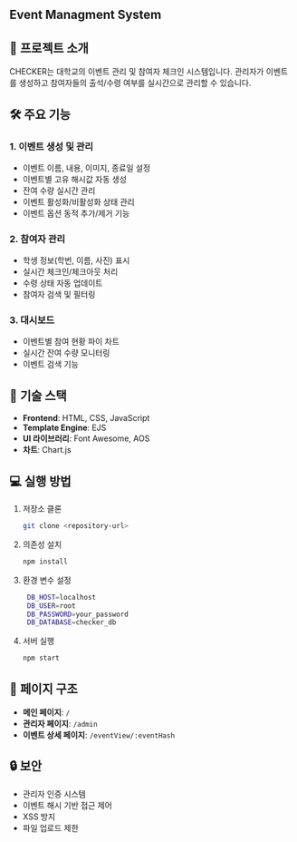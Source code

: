 ## Event Managment System

## 📝 프로젝트 소개
CHECKER는 대학교의 이벤트 관리 및 참여자 체크인 시스템입니다. 관리자가 이벤트를 생성하고 참여자들의 출석/수령 여부를 실시간으로 관리할 수 있습니다.

## 🛠 주요 기능
### 1. 이벤트 생성 및 관리
- 이벤트 이름, 내용, 이미지, 종료일 설정
- 이벤트별 고유 해시값 자동 생성
- 잔여 수량 실시간 관리
- 이벤트 활성화/비활성화 상태 관리
- 이벤트 옵션 동적 추가/제거 기능

### 2. 참여자 관리
- 학생 정보(학번, 이름, 사진) 표시
- 실시간 체크인/체크아웃 처리
- 수령 상태 자동 업데이트
- 참여자 검색 및 필터링

### 3. 대시보드
- 이벤트별 참여 현황 파이 차트
- 실시간 잔여 수량 모니터링
- 이벤트 검색 기능

## 🔧 기술 스택
- **Frontend**: HTML, CSS, JavaScript
- **Template Engine**: EJS
- **UI 라이브러리**: Font Awesome, AOS
- **차트**: Chart.js

## 💻 실행 방법
1. 저장소 클론
   ```bash
   git clone <repository-url>
   ```
2. 의존성 설치
   ```bash
   npm install
   ```
3. 환경 변수 설정
   ```bash
    DB_HOST=localhost
    DB_USER=root
    DB_PASSWORD=your_password
    DB_DATABASE=checker_db
   ```
4. 서버 실행
   ```bash
   npm start
   ```

## 📱 페이지 구조
- **메인 페이지**: `/`
- **관리자 페이지**: `/admin`
- **이벤트 상세 페이지**: `/eventView/:eventHash`

## 🔒 보안
- 관리자 인증 시스템
- 이벤트 해시 기반 접근 제어
- XSS 방지
- 파일 업로드 제한
